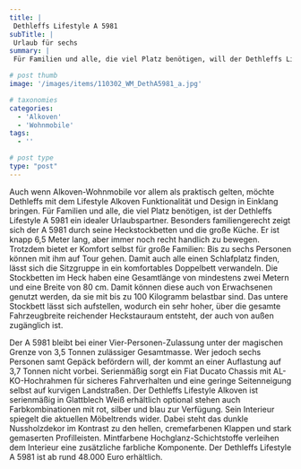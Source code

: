 ```yaml
---
title: |
 Dethleffs Lifestyle A 5981
subTitle: |
 Urlaub für sechs
summary: |
 Für Familien und alle, die viel Platz benötigen, will der Dethleffs Lifestyle A 5981 ein idealer Urlaubspartner sein. Er ist knapp 6,5 Meter lang, aber immer noch recht handlich zu bewegen. Trotzdem bietet er Komfort selbst für große Familien: Bis zu sechs Personen können mit ihm auf Tour gehen. Der Dethleffs Lifestyle A 5981 ist ab rund 48.000 Euro erhältlich.

# post thumb
image: '/images/items/110302_WM_DethA5981_a.jpg'

# taxonomies
categories: 
  - 'Alkoven'
  - 'Wohnmobile'
tags:
  - ''

# post type
type: "post"
---
```


Auch wenn Alkoven-Wohnmobile vor allem als praktisch gelten, möchte Dethleffs mit dem Lifestyle Alkoven Funktionalität und Design in Einklang bringen. Für Familien und alle, die viel Platz benötigen, ist der Dethleffs Lifestyle A 5981 ein idealer Urlaubspartner. Besonders familiengerecht zeigt sich der A 5981 durch seine Heckstockbetten und die große Küche. Er ist knapp 6,5 Meter lang, aber immer noch recht handlich zu bewegen. Trotzdem bietet er Komfort selbst für große Familien: Bis zu sechs Personen können mit ihm auf Tour gehen. Damit auch alle einen Schlafplatz finden, lässt sich die Sitzgruppe in ein komfortables Doppelbett verwandeln. Die Stockbetten im Heck haben eine Gesamtlänge von mindestens zwei Metern und eine Breite von 80 cm. Damit können diese auch von Erwachsenen genutzt werden, da sie mit bis zu 100 Kilogramm belastbar sind. Das untere Stockbett lässt sich aufstellen, wodurch ein sehr hoher, über die gesamte Fahrzeugbreite reichender Heckstauraum entsteht, der auch von außen zugänglich ist.

Der A 5981 bleibt bei einer Vier-Personen-Zulassung unter der magischen Grenze von 3,5 Tonnen zulässiger Gesamtmasse. Wer jedoch sechs Personen samt Gepäck befördern will, der kommt an einer Auflastung auf 3,7 Tonnen nicht vorbei. Serienmäßig sorgt ein Fiat Ducato Chassis mit AL-KO-Hochrahmen für sicheres Fahrverhalten und eine geringe Seitenneigung selbst auf kurvigen Landstraßen. Der Dethleffs Lifestyle Alkoven ist serienmäßig in Glattblech Weiß erhältlich optional stehen auch Farbkombinationen mit rot, silber und blau zur Verfügung. Sein Interieur spiegelt die aktuellen Möbeltrends wider. Dabei steht das dunkle Nussholzdekor im Kontrast zu den hellen, cremefarbenen Klappen und stark gemaserten Profilleisten. Mintfarbene Hochglanz-Schichtstoffe verleihen dem Interieur eine zusätzliche farbliche Komponente. Der Dethleffs Lifestyle A 5981 ist ab rund 48.000 Euro erhältlich.